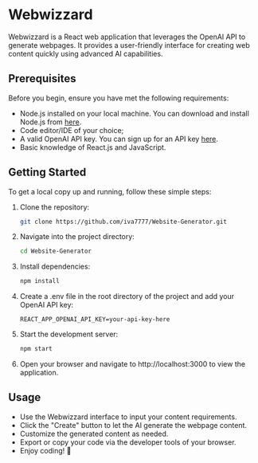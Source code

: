 # Webwizzard

Webwizzard is a React web application that leverages the OpenAI API to generate webpages. It provides a user-friendly interface for creating web content quickly using advanced AI capabilities.

## Prerequisites

Before you begin, ensure you have met the following requirements:

- Node.js installed on your local machine. You can download and install Node.js from [here](https://nodejs.org/).
- Code editor/IDE of your choice;
- A valid OpenAI API key. You can sign up for an API key [here](https://openai.com/).
- Basic knowledge of React.js and JavaScript.

## Getting Started

To get a local copy up and running, follow these simple steps:

1. Clone the repository:

   ```sh
   git clone https://github.com/iva7777/Website-Generator.git

2. Navigate into the project directory:
    ```sh
    cd Website-Generator

3. Install dependencies:
    ```sh
    npm install

4. Create a .env file in the root directory of the project and add your OpenAI API key:
    ```
    REACT_APP_OPENAI_API_KEY=your-api-key-here

5. Start the development server:
    ```sh
    npm start

6. Open your browser and navigate to http://localhost:3000 to view the application.

## Usage

- Use the Webwizzard interface to input your content requirements.
- Click the "Create" button to let the AI generate the webpage content.
- Customize the generated content as needed.
- Export or copy your code via the developer tools of your browser.
- Enjoy coding! 🥳
